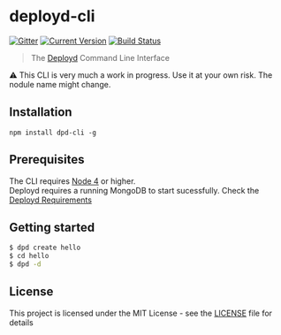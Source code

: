 # deployd-cli

[![Gitter](https://badges.gitter.im/Join%20Chat.svg)](https://gitter.im/deployd/deployd)
[![Current Version](https://img.shields.io/npm/v/dpd-cli.svg?style=flat-square)](https://www.npmjs.org/package/dpd-cli)
[![Build Status](https://img.shields.io/travis/deployd/deployd-cli.svg?style=flat-square)](http://travis-ci.org/deployd/deployd-cli)

> The [Deployd](http://www.deployd.com) Command Line Interface

:warning: This CLI is very much a work in progress. Use it at your own risk. The nodule name might change.

## Installation

`npm install dpd-cli -g`

## Prerequisites

The CLI requires [Node 4](https://nodejs.org/en/download/) or higher.  
Deployd requires a running MongoDB to start sucessfully. Check the [Deployd Requirements](https://github.com/deployd/deployd#requirements)

## Getting started

```bash
$ dpd create hello
$ cd hello
$ dpd -d
```

## License

This project is licensed under the MIT License - see the [LICENSE](LICENSE) file for details